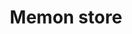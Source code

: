 ---
title: "Memon store"
url: /karachi/memon-store-shop-no-54-11-5g-karachi-pakistan/
shop: general
---